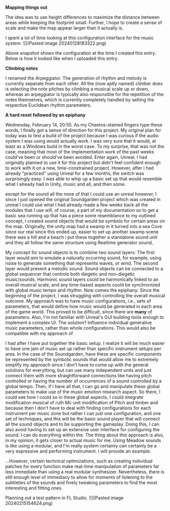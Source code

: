 **Mapping things out**

The idea was to use height differences to maximize the distance between areas while keeping the footprint small. Further, I hope to create a sense of scale and make the map appear larger than it actually is.

I spent a lot of time looking at this configuration interface for the music system:
![](Pasted image 20240128183322.png)


Above snapshot shows the configuration at the time I created this entry. Below is how it looked like when I uploaded this entry.

**Climbing notes**

I renamed the Arpeggiator. The generation of rhythm and melody is currently separate from each other. All the (now aptly named) climber does is selecting the note pitches by climbing a musical scale up or down, whereas an arpeggiator is typically also responsible for the repetition of the notes themselves, which is currently completely handled by setting the respective Euclidean rhythm parameters.

**A hard reset followed by an epiphany**

Wednesday, February 14, 20:55. As my Cheetos-stained fingers type these words, I finally got a sense of direction for this project. My original plan for today was to test a build of the project because I was curious if the audio system I was using would actually work. I was very sure that it would, at least as a Windows build in the worst case. To my surprise, that was not the case, meaning that most of the implementation work of the past weeks could've been or should've been avoided.
Enter again, Unreal. I had originally planned to use it for this project but didn't feel confident enough to work with it on a new, time-constrained project. However, after I had already "practiced" using Unreal for a few months, the switch was surprisingly easy. I was able to whip up a basic set up that would resemble what I already had in Unity, music and all, and then some.

except for the sound all the none of that I could use an unreal however, I since I just opened the original Soundgarden project which was created in unreal I could use what I had already made a few weeks back all the modules that I use will, of course, a part of my documentation so to get a basic sea running up that has a piece some resemblance to my outlined concept, I created sound objects that would be symbols for certain areas on the map. Originally, the unity map had a swamp in it turned into a sea Cove since our real since this ended up, easier to set up another swamp scene there was a hill and a beach i put these together a standalone sound unit and they all follow the same structure using Realtime generator sound,

My concept for sound objects is to combine two sound layers: The first layer would aim to emulate a naturally occurring sound, for example, using noise to generate something that represents waves, or wind. The second layer would present a melodic sound. Sound objects can be connected to a global sequencer that controls both diegetic and non-diegetic music/sounds. Harmonic sound layers could be harmonically linked to an overall musical scale, and any time-based aspects could be synchronized with global music tempo and rhythm.
Now comes the epiphany: Since the beginning of the project, I was struggling with controlling the overall musical outcome. My approach was to have music configurations, i.e., sets of parameters, that would define how music would be generated in each area of the game world. This proved to be difficult, since there are **many** of parameters. Also, I'm not familiar with Unreal's GUI building tools enough to implement a complex UI. The solution? Influence individual generative music parameters, rather than whole configurations. This would also be compatible with my approach of 

I had after I have put together the basic setup. I realize it will be much easier to have one jam of music set up rather than specific instrument setups per area. In the case of the Soundgarden, have these are specific components be represented by the symbolic sounds that would allow me to extremely simplify my approach since I don't have to come up with the general solutions for everything, but can use many independent units and just connect them with more straightforward connections like having pitch controlled or having the number of occurrences of a sound controlled by a global tempo. Then, if I have all that, I can go and manipulate these global parameters to make use of the music emotion research aspect. So there, I could see how I could so in these global aspects, I could integrate modification musical of ruth Mc unit modification of Pitch and timber and because then I don't have to deal with finding configurations for each instrument per music zone but rather I can just one configuration, and one set of techniques, and this will be the basic sound player that will connect all the sound objects and to be supporting the gameplay. Doing this, I can also avoid having to set up an extensive user interface for configuring the sound. I can do everything within the. The thing about this approach is also, in my opinion, it gets closer to actual music for me. Using Meadow sounds is like using a modular, and I'm really system certainly can certainly be a very expressive and performing instrument. I will provide an example.


...However, certain technical optimizations, such as creating individual patches for every function make real-time manipulation of parameters far less immediate than using a real modular synthesizer. Nevertheless, there is still enough level of immediacy to allow for moments of listening to the subtleties of the sounds and finely tweaking parameters to find the most interesting and fitting ones.

Planning out a test pattern in FL Studio.
![](Pasted image 20240215154624.png)

